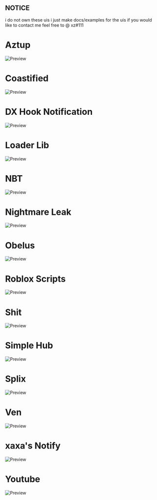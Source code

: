 ## NOTICE

i do not own these uis i just make docs/examples for the uis if you would like to contact me feel free to @ xz#111

# Aztup
![Preview](https://github.com/laagginq/ui-libraries/blob/main/aztup/Screenshot%202022-07-12%20214409.png?raw=true)

# Coastified
![Preview](https://github.com/laagginq/ui-libraries/blob/main/coastified/Screenshot%202022-07-12%20214243.png?raw=true)

# DX Hook Notification
![Preview](https://github.com/laagginq/ui-libraries/blob/main/dxhooknotify/Screenshot%202022-07-24%20142405.png?raw=true)

# Loader Lib
![Preview](https://github.com/laagginq/ui-libraries/blob/main/loader_library/image.png?raw=true)

# NBT
![Preview](https://github.com/laagginq/ui-libraries/blob/main/nbt/Screenshot%202022-08-14%20030801.png?raw=true)

# Nightmare Leak
![Preview](https://github.com/laagginq/ui-libraries/blob/main/nightmares-leak/Screenshot%202022-08-14%20030531.png?raw=true)

# Obelus
![Preview](https://github.com/laagginq/ui-libraries/blob/main/obelus/Screenshot%202022-08-14%20162618.png?raw=true)

# Roblox Scripts
![Preview](https://github.com/laagginq/ui-libraries/blob/main/robloxscriptsui/Screenshot%202022-08-14%20030419.png?raw=true)

# Shit
![Preview](https://github.com/laagginq/ui-libraries/blob/main/shit-lib/Screenshot%202022-08-02%20021654.png?raw=true)

# Simple Hub
![Preview](https://github.com/laagginq/ui-libraries/blob/main/simple-hub/Screenshot%202022-08-14%20030933.png?raw=true)

# Splix
![Preview]([https://github.com/laagginq/ui-libraries/tree/main/splix](https://github.com/laagginq/ui-libraries/blob/main/splix/Screenshot%202022-07-20%20141801.png?raw=true))

# Ven
![Preview](https://github.com/laagginq/ui-libraries/blob/main/ven/Screenshot%202022-10-19%20194647.png?raw=true)

# xaxa's Notify
![Preview](https://github.com/laagginq/ui-libraries/blob/main/xaxas-notification/Screenshot%202022-08-14%20031309.png?raw=true)

# Youtube
![Preview](https://github.com/laagginq/ui-libraries/blob/main/yt-lib/Screenshot%202022-08-14%20030302.png?raw=true)
